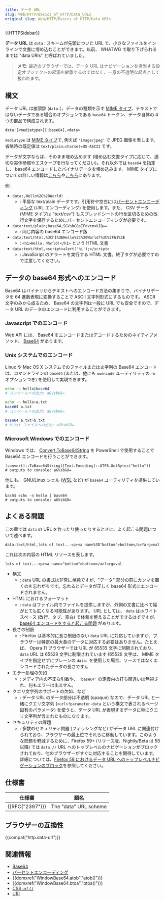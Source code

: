 ```yaml
---
title: データ URL
slug: Web/HTTP/Basics_of_HTTP/Data_URLs
original_slug: Web/HTTP/Basics_of_HTTP/Data_URIs
---
```


{{HTTPSidebar}}

**データ URL** は `data:` スキームが先頭についた URL で、小さなファイルをインラインで文書に埋め込むことができます。以前、 WHATWG で取り下げられるまでは "data URIs" と呼ばれていました。

> **メモ:** 最近のブラウザーでは、データ URL はナビゲーションを担当する設定オブジェクトの起源を継承するのではなく、一意の不透明な起点として扱われます。

## 構文

データ URL は接頭辞 (`data:`)、データの種類を示す [MIME タイプ](/ja/docs/Web/HTTP/Basics_of_HTTP/MIME_types)、テキストではないデータである場合のオプションである `base64` トークン、データ自体の 4 つの部品で構成されます。

```
data:[<mediatype>][;base64],<data>
```

`mediatype` は [MIME タイプ](/ja/docs/Web/HTTP/Basics_of_HTTP/MIME_types)で, 例えば `'image/jpeg'` で JPEG 画像を表します。省略時の既定値は `text/plain;charset=US-ASCII` です。

データが文字ならば、そのまま埋め込めます (埋め込む文書タイプに応じて、適切な実体参照やエスケープを行なってください)。それ以外では `base64` を指定し、 base64 エンコードしたバイナリデータを埋め込みます。 MIME タイプについての詳しい情報は[こちら](/ja/docs/Web/HTTP/Basics_of_HTTP/MIME_types)や[こちら](/ja/docs/Web/HTTP/Basics_of_HTTP/MIME_types/Complete_list_of_MIME_types)にあります。

例:

- `data:,Hello%2C%20World!`
  - : 平易な text/plain データです。引用符や空白には[パーセントエンコーディング](/ja/docs/Glossary/percent-encoding) (URL エンコーディング) を使用します。また、 CSV データ (MIME タイプは "text/csv") もスプレッドシートの行を区切るための改行文字を保存するためにパーセントエンコーディングが必要です。
- `data:text/plain;base64,SGVsbG8sIFdvcmxkIQ==`
  - : 同じ内容の base64 エンコード版
- `data:text/html,%3Ch1%3EHello%2C%20World!%3C%2Fh1%3E`
  - : `<h1>Hello, World!</h1>` という HTML 文書
- `data:text/html,<script>alert('hi');</script>`
  - : JavaScript のアラートを実行する HTML 文書。終了タグが必要ですので注意してください。

## データの base64 形式へのエンコード

Base64 はバイナリからテキストへのエンコード方法の集まりで、バイナリデータを 64 進数表現に変換することで ASCII 文字列形式にするものです。 ASCII 文字のみから成るため、 Base64 の文字列は一般に URL でも安全ですので、データ URL のデータのエンコードに利用することができます。

### Javascript でのエンコード

Web API には、 Base64 をエンコードまたはデコードするためのネイティブメソッド、 [Base64](/ja/docs/Glossary/Base64) があります。

### Unix システムでのエンコード

Linux や Mac OS X システムでのファイルまたは文字列の Base64 エンコードは、コマンドラインの `base64` (または、他にも `uuencode` ユーティリティの `-m` オプションつき) を使用して実現できます。

```bash
echo -n hello|base64
# コンソールへの出力: aGVsbG8=

echo -n hello>a.txt
base64 a.txt
# コンソールへの出力: aGVsbG8=

base64 a.txt>b.txt
# b.txt ファイルへの出力: aGVsbG8=
```

### Microsoft Windows でのエンコード

Windows では、 [Convert.ToBase64String](https://docs.microsoft.com/ja-jp/dotnet/api/system.convert.tobase64string?view=net-5.0) を PowerShell で使用することで Base64 エンコードを行うことができます。

```
[convert]::ToBase64String([Text.Encoding]::UTF8.GetBytes("hello"))
# outputs to console: aGVsbG8=
```

他にも、 GNU/Linux シェル ([WSL](https://ja.wikipedia.org/wiki/Windows_Subsystem_for_Linux) など) が `base64` ユーティリティを提供しています。

```
bash$ echo -n hello | base64
# outputs to console: aGVsbG8=
```

## よくある問題

この章では `data` の URL を作ったり使ったりするときに、よく起こる問題について述べます。

```
data:text/html,lots of text...<p><a name%3D"bottom">bottom</a>?arg=val
```

これは次の内容の HTML リソースを表します。

```
lots of text...<p><a name="bottom">bottom</a>?arg=val
```

- 構文
  - : `data` URL の書式は非常に単純ですが、"データ" 部分の前にカンマを置くのを忘れがちです。忘れるとデータが正しく base64 形式にエンコードされません。
- HTML におけるフォーマット
  - : `data` はファイル内でファイルを提供しますが、外側の文書に比べて幅がとても広くなる可能性があります。 URL としては、 `data` はホワイトスペース (改行、タブ、空白) で体裁を整えることができるはずですが、 [base64 エンコードをすると起こる問題](http://bugzilla.mozilla.org/show_bug.cgi?id=73026#c12) があります。
- 長さの制限
  - : Firefox は基本的に長さ制限のない `data` URL に対応していますが、ブラウザーは特定の最大長のデータに対応する必要はありません。たとえば、 Opera 11 ブラウザーでは URL が 65535 文字に制限されており、 `data` URL は 65529 文字に制限されています (65529 文字は、 MIME タイプを指定せずにプレーンの `data:` を使用した場合、ソースではなくエンコードされたデータの長さです)。
- エラー処理の欠如
  - : メディア内の不正な引数や、 `'base64'` の定義内の打ち間違いは無視され、何もエラーは出ません。
- クエリ文字列のサポートの欠如、など
  - : データ URL のデータ部分は不透明 (opaque) なので、データ URL と一緒にクエリ文字列 (`<url>?parameter-data` という構文で表されるページ固有のパラメータ) を使うと、データ URL が表現するデータに単にクエリ文字列が含まれたものになります。
- セキュリティの課題
  - : 多数のセキュリティ問題 (フィッシングなど) がデータ URL に関連付けられており、ブラウザーの最上位でそれらに移動しています。このような問題を軽減するために、Firefox 59+ (リリース版、Nightly/Beta は 58 以降) では `data://` URL へのトップレベルのナビゲーションがブロックされており、他のブラウザーがすぐに対応することを期待しています。詳細については、[Firefox 58 におけるデータ URL へのトップレベルナビゲーションのブロック](https://blog.mozilla.org/security/2017/11/27/blocking-top-level-navigations-data-urls-firefox-58/)を参照してください。

## 仕様書

| 仕様書               | 題名                  |
| -------------------- | --------------------- |
| {{RFC("2397")}} | The "data" URL scheme |

## ブラウザーの互換性

{{compat("http.data-url")}}

## 関連情報

- [Base64](/ja/docs/Glossary/Base64)
- [パーセントエンコーディング](/ja/docs/Glossary/percent-encoding)
- {{domxref("WindowBase64.atob","atob()")}}
- {{domxref("WindowBase64.btoa","btoa()")}}
- [CSS `url()`](/ja/docs/Web/CSS/uri)
- [URI](/ja/docs/Glossary/URI)
